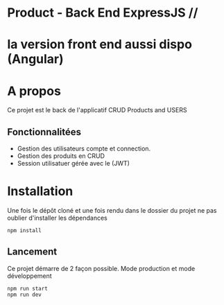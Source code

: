 # Product - Back End ExpressJS //

# la version front end aussi dispo (Angular)

# A propos

Ce projet est le back de l'applicatif CRUD Products and USERS

## Fonctionnalitées

- Gestion des utilisateurs compte et connection.
- Gestion des produits en CRUD
- Session utilisatuer gérée avec le (JWT)

# Installation

Une fois le dépôt cloné et une fois rendu dans le dossier du projet ne pas oublier d'installer les dépendances

```
npm install
```

## Lancement

Ce projet démarre de 2 façon possible. Mode production et mode développement

```
npm run start
npm run dev
```
